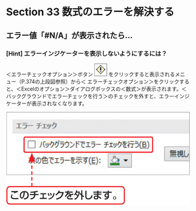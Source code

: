 # Section 33 数式のエラーを解決する

## エラー値「&#035;N/A」が表示されたら…

### [Hint] エラーインジケーターを表示しないようにするには？

＜エラーチェックオプション＞ボタン ![](icon_error_op.png) をクリックすると表示されるメニュー（P.374の上段図参照）から＜ エラーチェックオプション＞をクリックすると、＜Excelのオプション＞ダイアログボックスの＜数式＞が表示されます。＜バックグラウンドでエラーチェックを行う＞のチェックを外すと、エラーインジケーターが表示されなくなります。

![hint](003.png)
